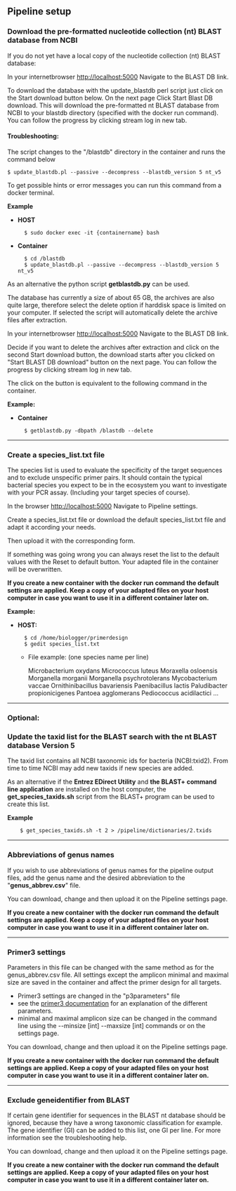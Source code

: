 ## Pipeline setup

### Download the pre-formatted nucleotide collection (nt) BLAST database from NCBI

If you do not yet have a local copy of the nucleotide collection (nt) BLAST database:

In your internetbrowser [http://localhost:5000](http://localhost:5000) Navigate to the BLAST DB link.

To download the database with the update_blastdb perl script just click on the Start download button below. On the next page Click Start Blast DB download. This will download the pre-formatted nt BLAST database from NCBI to your blastdb directory (specified with the docker run command). You can follow the progress by clicking stream log in new tab.

#### Troubleshooting:
The script changes to the "/blastdb" directory in the container and runs the command below

	$ update_blastdb.pl --passive --decompress --blastdb_version 5 nt_v5

To get possible hints or error messages you can run this command from a docker terminal.

__Example__

* __HOST__

		$ sudo docker exec -it {containername} bash

* __Container__

		$ cd /blastdb
		$ update_blastdb.pl --passive --decompress --blastdb_version 5 nt_v5

As an alternative the python script __getblastdb.py__ can be used.

The database has currently a size of about 65 GB, the archives are also quite large, therefore select the delete option if harddisk space is limited on your computer. If selected the script will automatically delete the archive files after extraction.

In your internetbrowser [http://localhost:5000](http://localhost:5000]) Navigate to the BLAST DB link.

Decide if you want to delete the archives after extraction and click on the second Start download button,
the download starts after you clicked on "Start BLAST DB download" button on the next page. You can follow the progress by clicking stream log in new tab.

The click on the button is equivalent to the following command in the container.

__Example:__

* __Container__

		$ getblastdb.py -dbpath /blastdb --delete

--------------------------------------------------
### Create a species_list.txt file
The species list is used to evaluate the specificity of the target sequences and to exclude unspecific primer pairs.
It should contain the typical bacterial species you expect to be in the ecosystem you want to investigate with your PCR assay. (Including your target species of course).

In the browser [http://localhost:5000](http://localhost:5000]) Navigate to Pipeline settings.

Create a species_list.txt file or download the default species_list.txt file and adapt it according your needs.

Then upload it with the corresponding form.

If something was going wrong you can always reset the list to the default values with the Reset to default button.
Your adapted file in the container will be overwritten.

__If you create a new container with the docker run command the default settings are applied.
Keep a copy of your adapted files on your host computer in case you want to use it in a different container later on.__

__Example:__

* __HOST:__

		$ cd /home/biologger/primerdesign
		$ gedit species_list.txt

  * File example: (one species name per line)

	  Microbacterium oxydans
	  Micrococcus luteus
	  Moraxella osloensis
	  Morganella morganii
	  Morganella psychrotolerans
	  Mycobacterium vaccae
	  Ornithinibacillus bavariensis
	  Paenibacillus lactis
	  Paludibacter propionicigenes
	  Pantoea agglomerans
	  Pediococcus acidilactici
	  ...

------------------------

### Optional:

### Update the taxid list for the BLAST search with the nt BLAST database Version 5
The taxid list contains all NCBI taxonomic ids for bacteria (NCBI:txid2). From time to time NCBI may add new taxids if new species are added.

As an alternative if the __Entrez EDirect Utility__ and __the BLAST+ command line application__ are installed on the host computer, the __get_species_taxids.sh__ script from the BLAST+ program can be used to create this list.

__Example__

		$ get_species_taxids.sh -t 2 > /pipeline/dictionaries/2.txids

------------------------------------------------------
### Abbreviations of genus names
If you wish to use abbreviations of genus names for the pipeline output files,
add the genus name and the desired abbreviation to the "__genus_abbrev.csv__" file.

You can download, change and then upload it on the Pipeline settings page.

__If you create a new container with the docker run command the default settings are applied.
Keep a copy of your adapted files on your host computer in case you want to use it in a different container later on.__

-----------------------------------
### Primer3 settings
Parameters in this file can be changed with the same method as for the genus_abbrev.csv file.
All settings except the amplicon minimal and maximal size are saved in the container and affect the primer design for all targets.

* Primer3 settings are changed in the "p3parameters" file
* see the [primer3 documentation](https://primer3.org/manual.html) for an explanation of the different parameters.
* minimal and maximal amplicon size can be changed in the command line using the
--minsize [int] --maxsize [int] commands or on the settings page.

You can download, change and then upload it on the Pipeline settings page.

__If you create a new container with the docker run command the default settings are applied.
Keep a copy of your adapted files on your host computer in case you want to use it in a different container later on.__

-----------------------------------------------------------
### Exclude geneidentifier from BLAST

If certain gene identifier for sequences in the BLAST nt database should be ignored, because they have a wrong taxonomic classification for example. The gene identifier (GI) can be added to this list, one GI per line. For more information see the troubleshooting help.

You can download, change and then upload it on the Pipeline settings page.

__If you create a new container with the docker run command the default settings are applied.
Keep a copy of your adapted files on your host computer in case you want to use it in a different container later on.__
